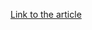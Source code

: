 [Link to the article](https://welivesecurity.com/2020/09/30/aptc23-group-evolves-its-android-spyware/)

